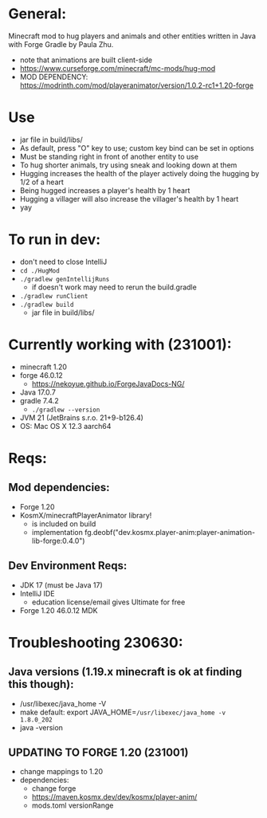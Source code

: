 # General:
Minecraft mod to hug players and animals and other entities written in Java with Forge Gradle by Paula Zhu.
- note that animations are built client-side
- https://www.curseforge.com/minecraft/mc-mods/hug-mod
- MOD DEPENDENCY: https://modrinth.com/mod/playeranimator/version/1.0.2-rc1+1.20-forge

# Use
- jar file in build/libs/
- As default, press "O" key to use; custom key bind can be set in options
- Must be standing right in front of another entity to use
- To hug shorter animals, try using sneak and looking down at them
- Hugging increases the health of the player actively doing the hugging by 1/2 of a heart
- Being hugged increases a player's health by 1 heart
- Hugging a villager will also increase the villager's health by 1 heart
- yay

# To run in dev:
- don't need to close IntelliJ
- `cd ./HugMod`
- `./gradlew genIntellijRuns`
    - if doesn't work may need to rerun the build.gradle
- `./gradlew runClient`
- `./gradlew build`
    - jar file in build/libs/

# Currently working with (231001):
- minecraft 1.20
- forge 46.0.12
    - https://nekoyue.github.io/ForgeJavaDocs-NG/
- Java 17.0.7
- gradle 7.4.2
    - `./gradlew --version`
- JVM 21 (JetBrains s.r.o. 21+9-b126.4)
- OS: Mac OS X 12.3 aarch64

# Reqs:

## Mod dependencies:
- Forge 1.20
- KosmX/minecraftPlayerAnimator library!
    - is included on build
    - implementation fg.deobf("dev.kosmx.player-anim:player-animation-lib-forge:0.4.0")

## Dev Environment Reqs:
- JDK 17 (must be Java 17)
- IntelliJ IDE
    - education license/email gives Ultimate for free
- Forge 1.20 46.0.12 MDK

# Troubleshooting 230630:

## Java versions (1.19.x minecraft is ok at finding this though):
- /usr/libexec/java_home -V
- make default: export JAVA_HOME=`/usr/libexec/java_home -v 1.8.0_202`
- java -version

## UPDATING TO FORGE 1.20 (231001)
- change mappings to 1.20
- dependencies:
    - change forge
    - https://maven.kosmx.dev/dev/kosmx/player-anim/
    - mods.toml versionRange
